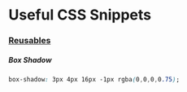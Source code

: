 # Useful CSS Snippets

### __<u>Reusables</u>__
##### __Box Shadow__
```css
box-shadow: 3px 4px 16px -1px rgba(0,0,0,0.75);
```
